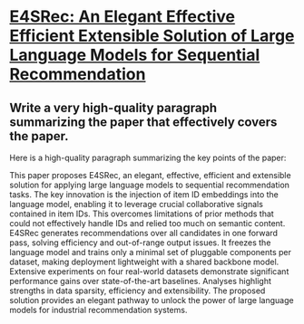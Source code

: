 # [E4SRec: An Elegant Effective Efficient Extensible Solution of Large   Language Models for Sequential Recommendation](https://arxiv.org/abs/2312.02443)

## Write a very high-quality paragraph summarizing the paper that effectively covers the paper.

 Here is a high-quality paragraph summarizing the key points of the paper:

This paper proposes E4SRec, an elegant, effective, efficient and extensible solution for applying large language models to sequential recommendation tasks. The key innovation is the injection of item ID embeddings into the language model, enabling it to leverage crucial collaborative signals contained in item IDs. This overcomes limitations of prior methods that could not effectively handle IDs and relied too much on semantic content. E4SRec generates recommendations over all candidates in one forward pass, solving efficiency and out-of-range output issues. It freezes the language model and trains only a minimal set of pluggable components per dataset, making deployment lightweight with a shared backbone model. Extensive experiments on four real-world datasets demonstrate significant performance gains over state-of-the-art baselines. Analyses highlight strengths in data sparsity, efficiency and extensibility. The proposed solution provides an elegant pathway to unlock the power of large language models for industrial recommendation systems.
